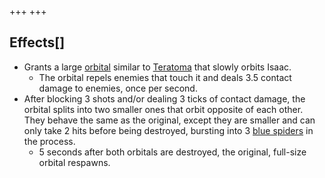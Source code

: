+++
+++

Effects[]
---------


* Grants a large [orbital](/wiki/Familiar#Orbital_Familiars "Familiar") similar to [Teratoma](/wiki/Teratoma "Teratoma") that slowly orbits Isaac.
	+ The orbital repels enemies that touch it and deals 3.5 contact damage to enemies, once per second.
* After blocking 3 shots and/or dealing 3 ticks of contact damage, the orbital splits into two smaller ones that orbit opposite of each other. They behave the same as the original, except they are smaller and can only take 2 hits before being destroyed, bursting into 3 [blue spiders](/wiki/Blue_spider "Blue spider") in the process.
	+ 5 seconds after both orbitals are destroyed, the original, full-size orbital respawns.



